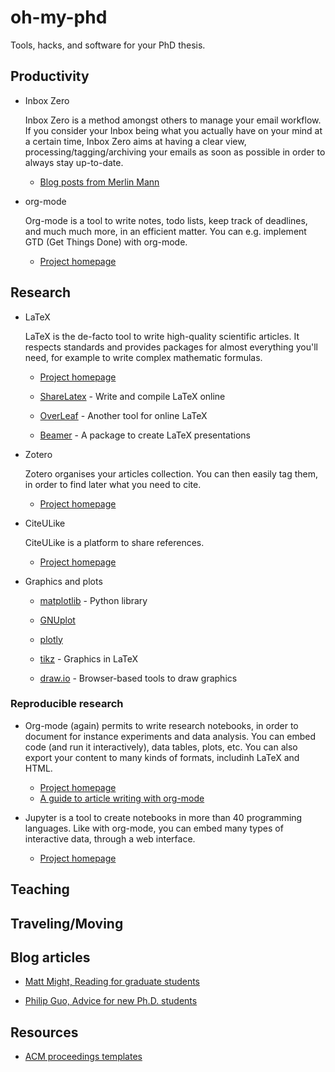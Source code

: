 oh-my-phd
=========

Tools, hacks, and software for your PhD thesis.

## Productivity

* Inbox Zero

  Inbox Zero is a method amongst others to manage your email
  workflow. If you consider your Inbox being what you actually have on
  your mind at a certain time, Inbox Zero aims at having a clear view,
  processing/tagging/archiving your emails as soon as possible in
  order to always stay up-to-date.

  * [Blog posts from Merlin Mann](http://www.43folders.com/izero)

* org-mode

  Org-mode is a tool to write notes, todo lists, keep track of
  deadlines, and much much more, in an efficient matter. You can
  e.g. implement GTD (Get Things Done) with org-mode.
  
  * [Project homepage](http://orgmode.org)

## Research

* LaTeX
  
  LaTeX is the de-facto tool to write high-quality scientific
  articles.  It respects standards and provides packages for almost
  everything you'll need, for example to write complex mathematic
  formulas.

  * [Project homepage](http://www.latex-project.org)

  * [ShareLatex](https://www.sharelatex.com) - Write and compile LaTeX
    online

  * [OverLeaf](https://www.overleaf.com) - Another tool for online
    LaTeX

  * [Beamer](http://www.ctan.org/pkg/beamer) - A package to create
    LaTeX presentations

* Zotero
  
  Zotero organises your articles collection. You can then easily tag
  them, in order to find later what you need to cite.

  * [Project homepage](https://www.zotero.org)

* CiteULike
  
  CiteULike is a platform to share references.
  
  * [Project homepage](http://www.citeulike.org)
  
* Graphics and plots
  
  * [matplotlib](http://matplotlib.org) - Python library
  
  * [GNUplot](http://www.gnuplot.info)
  
  * [plotly](https://plot.ly)
  
  * [tikz](http://www.texample.net/tikz/) - Graphics in LaTeX
  
  * [draw.io](http://draw.io/) - Browser-based tools to draw graphics

### Reproducible research
  
* Org-mode (again) permits to write research notebooks, in order to
  document for instance experiments and data analysis. You can embed
  code (and run it interactively), data tables, plots, etc. You can
  also export your content to many kinds of formats, includinh LaTeX
  and HTML.
  
  * [Project homepage](http://orgmode.org)
  * [A guide to article writing with org-mode](https://github.com/vikasrawal/orgpaper/blob/master/orgpapers.org)
  
* Jupyter is a tool to create notebooks in more than 40 programming
  languages. Like with org-mode, you can embed many types of
  interactive data, through a web interface.
  
  * [Project homepage](http://jupyter.org)

## Teaching

## Traveling/Moving

## Blog articles

* [Matt Might, Reading for graduate students](http://matt.might.net/articles/books-papers-materials-for-graduate-students/)

* [Philip Guo, Advice for new Ph.D. students](http://pgbovine.net/early-stage-PhD-advice.htm)

## Resources

* [ACM proceedings templates](http://www.acm.org/sigs/publications/proceedings-templates/)
